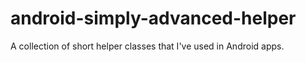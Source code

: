 android-simply-advanced-helper
==============================

A collection of short helper classes that I've used in Android apps.
